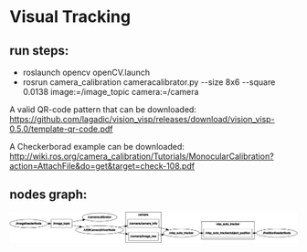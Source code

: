 # Visual Tracking

## run steps:
- roslaunch opencv openCV.launch
- rosrun camera_calibration cameracalibrator.py --size 8x6 --square 0.0138 image:=/image_topic camera:=/camera


A valid QR-code pattern that can be downloaded: https://github.com/lagadic/vision_visp/releases/download/vision_visp-0.5.0/template-qr-code.pdf

A Checkerborad example can be downloaded: http://wiki.ros.org/camera_calibration/Tutorials/MonocularCalibration?action=AttachFile&do=get&target=check-108.pdf


## nodes graph:
![nodes graph](rosgraph.png)
